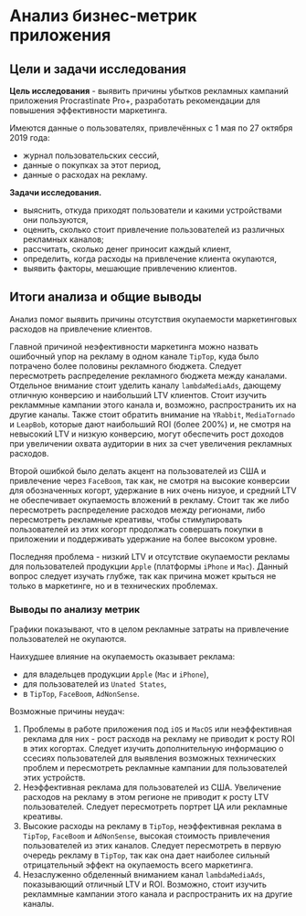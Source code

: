 # Анализ бизнес-метрик приложения

## Цели и задачи исследования

**Цель исследования** - выявить причины убытков рекламных кампаний приложения Procrastinate Pro+, разработать рекомендации для повышения эффективности маркетинга.

Имеются данные о пользователях, привлечённых с 1 мая по 27 октября 2019 года:

- журнал пользовательских сессий,
- данные о покупках за этот период,
- данные о расходах на рекламу.

**Задачи исследования.**

- выяснить, откуда приходят пользователи и какими устройствами они пользуются,
- оценить, сколько стоит привлечение пользователей из различных рекламных каналов;
- рассчитать, сколько денег приносит каждый клиент,
- определить, когда расходы на привлечение клиента окупаются,
- выявить факторы, мешающие привлечению клиентов.

## Итоги анализа и общие выводы

Анализ помог выявить причины отсутствия окупаемости маркетинговых расходов на привлечение клиентов.

Главной причиной неэфективности маркетинга можно назвать ошибочный упор на рекламу в одном канале `TipTop`, куда было потрачено более половины рекламного бюджета. Следует пересмотреть распределение рекламного бюджета между каналами. Отдельное внимание стоит уделить каналу `lambdaMediaAds`, дающему отличную конверсию и наибольший LTV клиентов. Стоит изучить рекламмные кампании этого канала и, возможно, распространить их на другие каналы. Также стоит обратить внимание на `YRabbit`, `MediaTornado` и `LeapBob`, которые дают наибольший ROI (более 200%) и, не смотря на невысокий LTV и низкую конверсию, могут обеспечить рост доходов при увеличении охвата аудитории в них за счет увеличения рекламных расходов.

Второй ошибкой было делать акцент на пользователей из США и привлечение через `FaceBoom`, так как, не смотря на высокие конверсии для обозначенных когорт, удержание в них очень низуое, и средний LTV не обеспечивает окупаемость вложений в рекламу. Стоит так же либо пересмотреть распределение расходов между регионами, либо пересмотреть рекламные креативы, чтобы  стимулировать пользователей из этих когорт продолжать совершать покупки в приложении и поддерживать удержание на более высоком уровне.

Последняя проблема - низкий LTV и отсутствие окупаемости рекламы для пользователей продукции `Apple` (платформы `iPhone` и `Mac`). Данный вопрос следует изучать глубже, так как причина может крыться не только в маркетинге, но и в технических проблемах.

### Выводы по анализу метрик

Графики показывают, что в целом рекламные затраты на привлечение пользователей не окупаются.

Наихудшее влияние на окупаемость оказывает реклама:
- для владельцев продукции `Apple` (`Mac` и `iPhone`),
- для пользователей из `Unated States`,
- в `TipTop`, `FaceBoom`, `AdNonSense`.

Возможные причины неудач:
1. Проблемы в работе приложения под `iOS` и `MacOS` или неэффективная реклама для них - рост расходв на рекламу не приводит к росту ROI в этих когортах. Следует изучить дополнительную информацию о ссесиях пользователей для выявления возможных технических проблем и пересмотреть рекламные кампании для пользователей этих устройств.
2. Неэффективная реклама для пользователей из США. Увеличение расходов на рекламу в этом регионе не приводит к росту LTV пользователей. Следует пересмотреть портрет ЦА или рекламные креативы. 
3. Высокие расходы на рекламу в `TipTop`, неэффективная реклама в `TipTop`, `FaceBoom` и `AdNonSense`, высокая стоимость привлечения пользователей из этих каналов. Следует пересмотреть в первую очередь рекламу в `TipTop`, так как она дает наиболее сильный отрицательный эффект на окупаемость всего маркетинга.
4. Незаслуженно обделенный вниманием канал `lambdaMediaAds`, показывающий отличный LTV и ROI. Возможно, стоит изучить рекламмные кампании этого канала и распространить их на другие каналы.
